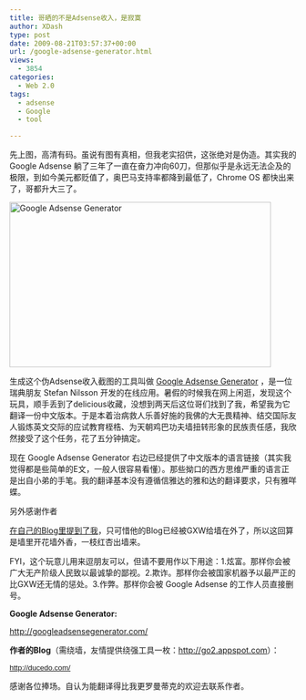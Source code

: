 ```yaml
---
title: 哥晒的不是Adsense收入，是寂寞
author: XDash
type: post
date: 2009-08-21T03:57:37+00:00
url: /google-adsense-generator.html
views:
  - 3854
categories:
  - Web 2.0
tags:
  - adsense
  - Google
  - tool

---
```

先上图，高清有码。虽说有图有真相，但我老实招供，这张绝对是伪造。其实我的 Google Adsense 躺了三年了一直在奋力冲向60刀，但那似乎是永远无法企及的极限，到如今美元都贬值了，奥巴马支持率都降到最低了，Chrome OS 都快出来了，哥都升大三了。

<img loading="lazy" decoding="async" class="alignnone size-full wp-image-1590" title="Google Adsense Generator" src="http://www.fanbing.net/wp-content/uploads/2009/08/2009-08-21_113624.jpg" alt="Google Adsense Generator" width="459" height="290" srcset="http://xdash.one/wp-content/uploads/2009/08/2009-08-21_113624.jpg 459w, http://xdash.one/wp-content/uploads/2009/08/2009-08-21_113624-300x189.jpg 300w" sizes="(max-width: 459px) 100vw, 459px" /> 

生成这个伪Adsense收入截图的工具叫做 <a href="http://googleadsensegenerator.com/" target="_blank">Google Adsense Generator</a> ，是一位瑞典朋友 Stefan Nilsson 开发的在线应用。暑假的时候我在网上闲逛，发现这个玩具，顺手丢到了delicious收藏，没想到两天后这位哥们找到了我，希望我为它翻译一份中文版本。于是本着治病救人乐善好施的我佛的大无畏精神、结交国际友人锻炼英文交际的应试教育桎梏、为天朝鸡巴功夫墙扭转形象的民族责任感，我欣然接受了这个任务，花了五分钟搞定。

现在 Google Adsense Generator 右边已经提供了中文版本的语言链接（其实我觉得都是些简单的E文，一般人很容易看懂）。那些拗口的西方思维严重的语言正是出自小弟的手笔。我的翻译基本没有遵循信雅达的雅和达的翻译要求，只有雅咩蝶。

<!--more-->另外感谢作者

<a href="http://ducedo.com/adsense-generator-french-chinese/" target="_blank">在自己的Blog里提到了我</a>，只可惜他的Blog已经被GXW给墙在外了，所以这回算是墙里开花墙外香，一枝红杏出墙来。

FYI，这个玩意儿用来逗朋友可以，但请不要用作以下用途：1.炫富。那样你会被广大无产阶级人民致以最诚挚的鄙视。2.欺诈。那样你会被国家机器予以最严正的比GXW还无情的惩处。3.作弊。那样你会被 Google Adsense 的工作人员直接删号。

**Google Adsense Generator:**

<http://googleadsensegenerator.com/>

**作者的Blog**（需绕墙，友情提供绕强工具一枚：<http://go2.appspot.com>）：

<span style="word-spacing: 0px; font: 16px Simsun; text-transform: none; color: #000000; text-indent: 0px; white-space: normal; letter-spacing: normal; border-collapse: separate; orphans: 2; widows: 2; webkit-border-horizontal-spacing: 0px; webkit-border-vertical-spacing: 0px; webkit-text-decorations-in-effect: none; webkit-text-size-adjust: auto; webkit-text-stroke-width: 0px;"><span style="font-size: 13px; font-family: Arial; white-space: pre; webkit-border-horizontal-spacing: 5px; webkit-border-vertical-spacing: 5px;"><a href="http://ducedo.com/" target="_blank">http://ducedo.com/</a></span></span>

感谢各位捧场。自认为能翻译得比我更罗曼蒂克的欢迎去联系作者。